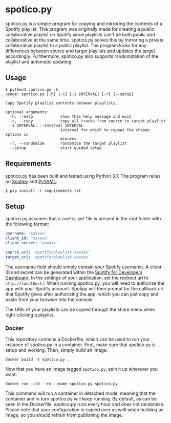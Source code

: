 # spotico.py

spotico.py is a simple program for copying and mirroring the contents of a Spotify playlist.
This program was originally made for creating a public collaborative playlist on Spotify since playlists can't be both public and collaborative at the same time.
spotico.py solves this by mirroring a private collaborative playlist to a public playlist.
The program looks for any differences between source and target playlists and updates the target accordingly.
Furthermore, spotico.py also supports randomization of the playlist and automatic updating.

## Usage
```
$ python3 spotico.py -h
usage: spotico.py [-h] [-c] [-i INTERVAL] [-r] [--setup]

Copy Spotify playlist contents between playlists.

optional arguments:
  -h, --help            show this help message and exit
  -c, --copy            copy all tracks from source to target playlist
  -i INTERVAL, --interval INTERVAL
                        interval for which to repeat the chosen options in
                        minutes
  -r, --randomize       randomize the target playlist
  --setup               start guided setup
```

## Requirements
spotico.py has been built and tested using Python 3.7.
The program relies on [Spotipy](https://github.com/plamere/spotipy) and [PyYAML](https://github.com/yaml/pyyaml).
```shell script
$ pip install -r requirements.txt
```

## Setup
spotico.py assumes that a `config.yml` file is present in the root folder with the following format:
```yaml
username: 'xxxxxx'
client_id: 'xxxxxx'
client_secret: 'xxxxxx'

source_uri: 'spotify:playlist:xxxxxx'
target_uri: 'spotify:playlist:xxxxxx'
```

The username field should simply contain your Spotify username.
A client ID and secret can be generated within the [Spotify for Developers Dashboard](https://developer.spotify.com/dashboard/).
In the settings of your application, set the redirect url to `http://localhost/`.
When running spotico.py, you will need to authorize the app with your Spotify account.
Spotipy will then prompt for the callback url that Spotify gives after authorizing the app, which you can just copy and paste from your browser into the console.

The URIs of your playlists can be copied through the share menu when right-clicking a playlist.

### Docker
This repository contains a Dockerfile, which can be used to run your instance of spotico.py in a container.
First, make sure that spotico.py is setup and working.
Then, simply build an image:
```shell script
docker build -t spotico.py .
```
Now that you have an image tagged `spotico.py`, spin it up wherever you want:
```shell script
docker run -itd --rm --name spotico.py spotico.py
```
This command will run a container in detached mode, meaning that the container and in turn spotico.py will keep running.
By default, as can be seen in the Dockerfile, spotico.py runs every hour and does not randomize.
Please note that your configuration is copied over as well when building an image, so you should refrain from publishing the image.
